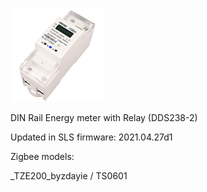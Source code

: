 ![icon](icon.png)

DIN Rail Energy meter with Relay (DDS238-2)


Updated in SLS firmware: 2021.04.27d1 


Zigbee models:

_TZE200_byzdayie / TS0601
